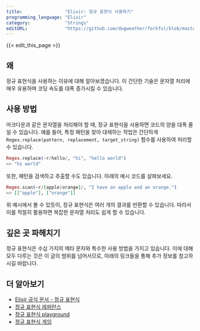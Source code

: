 ```yaml
---
title:                "Elixir: 정규 표현식 사용하기"
programming_language: "Elixir"
category:             "Strings"
editURL:              "https://github.com/dogweather/forkful/blob/master/content/ko/elixir/using-regular-expressions.md"
---
```


{{< edit_this_page >}}

## 왜
정규 표현식을 사용하는 이유에 대해 알아보겠습니다. 이 간단한 기술은 문자열 처리에 매우 유용하며 코딩 속도를 대폭 증가시킬 수 있습니다.

## 사용 방법
마크다운과 같은 문자열을 처리해야 할 때, 정규 표현식을 사용하면 코드의 양을 대폭 줄일 수 있습니다. 예를 들어, 특정 패턴을 찾아 대체하는 작업은 간단하게 `Regex.replace(pattern, replacement, target_string)` 함수를 사용하여 처리할 수 있습니다.

```Elixir
Regex.replace(~r/hello/, "hi", "hello world")
=> "hi world"
```

또한, 패턴을 검색하고 추출할 수도 있습니다. 아래의 예시 코드를 살펴보세요.

```Elixir
Regex.scan(~r/[apple|orange]/, "I have an apple and an orange.")
=> [["apple"], ["orange"]]
```

위 예시에서 볼 수 있듯이, 정규 표현식은 여러 개의 결과를 반환할 수 있습니다. 따라서 이를 적절히 활용하면 복잡한 문자열 처리도 쉽게 할 수 있습니다.

## 깊은 곳 파헤치기
정규 표현식은 수십 가지의 메타 문자와 특수한 사용 방법을 가지고 있습니다. 이에 대해 모두 다루는 것은 이 글의 범위를 넘어서므로, 아래의 링크들을 통해 추가 정보를 참고하시길 바랍니다.

## 더 알아보기
- [Elixir 공식 문서 - 정규 표현식](https://elixir-lang.org/getting-started/runes-and-grapheme-clusters.html#regular-expressions)
- [정규 표현식 레퍼런스](https://elixirschool.com/lessons/specifics/regexp)
- [정규 표현식 playground](https://regex101.com/)
- [정규 표현식 게임](https://regexcrossword.com/)